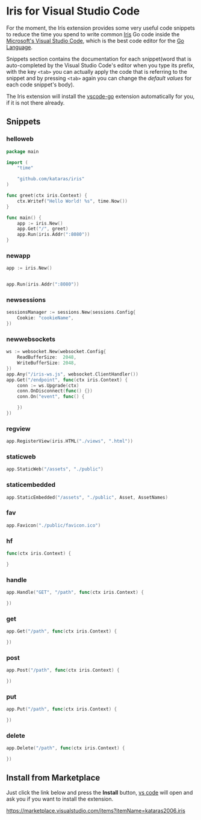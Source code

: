 # Iris for Visual Studio Code

For the moment, the Iris extension provides some very useful code snippets to reduce the time you spend to write common [Iris](https://iris-go.com) Go code inside the [Microsoft's Visual Studio Code](https://code.visualstudio.com/), which is the best code editor for the [Go Language](https://golang.org).

Snippets section contains the documentation for each snippet(word that is auto-completed by the Visual Studio Code's editor when you type its prefix, with the key `<tab>` you can actually apply the code that is referring to the snippet and by pressing `<tab>` again you can change the _default values_ for each code snippet's body).

The Iris extension will install the [vscode-go](https://github.com/Microsoft/vscode-go) extension automatically for you, if it is not there already.

## Snippets

### helloweb

```go
package main

import (
    "time"

    "github.com/kataras/iris"
)

func greet(ctx iris.Context) {
    ctx.Writef("Hello World! %s", time.Now())
}

func main() {
    app := iris.New()
    app.Get("/", greet)
    app.Run(iris.Addr(":8080"))
}
```

### newapp

```go
app := iris.New()


app.Run(iris.Addr(":8080"))
```

### newsessions

```go
sessionsManager := sessions.New(sessions.Config{
    Cookie: "cookieName",
})
```

### newwebsockets

```go
ws := websocket.New(websocket.Config{
    ReadBufferSize:  2048,
    WriteBufferSize: 2048,
})
app.Any("/iris-ws.js", websocket.ClientHandler())
app.Get("/endpoint", func(ctx iris.Context) {
    conn := ws.Upgrade(ctx)
    conn.OnDisconnect(func() {})
    conn.On("event", func() {

    })
})
```

### regview

```go
app.RegisterView(iris.HTML("./views", ".html"))
```

### staticweb

```go
app.StaticWeb("/assets", "./public")
```

### staticembedded

```go
app.StaticEmbedded("/assets", "./public", Asset, AssetNames)
```

### fav

```go
app.Favicon("./public/favicon.ico")
```

### hf

```go
func(ctx iris.Context) {

}
```

### handle

```go
app.Handle("GET", "/path", func(ctx iris.Context) {

})
```

### get

```go
app.Get("/path", func(ctx iris.Context) {

})
```

### post

```go
app.Post("/path", func(ctx iris.Context) {

})
```

### put

```go
app.Put("/path", func(ctx iris.Context) {

})
```

### delete

```go
app.Delete("/path", func(ctx iris.Context) {

})
```

## Install from Marketplace

Just click the link below and press the **Install** button, [vs code](https://code.visualstudio.com/) will open and ask you if you want to install the extension.

<https://marketplace.visualstudio.com/items?itemName=kataras2006.iris>